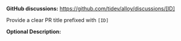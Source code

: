 **GitHub discussions:** https://github.com/tidev/alloy/discussions/[ID]

Provide a clear PR title prefixed with `[ID]`

**Optional Description:**
